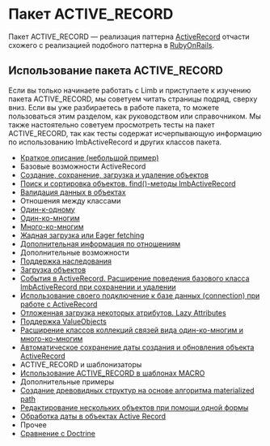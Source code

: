 # Пакет ACTIVE_RECORD
Пакет ACTIVE_RECORD — реализация паттерна [ActiveRecord](http://en.wikipedia.org/wiki/ActiveRecord) отчасти схожего с реализацией подобного паттерна в [RubyOnRails](http://rubyonrails.org/).

## Использование пакета ACTIVE_RECORD
Если вы только начинаете работать с Limb и приступаете к изучению пакета ACTIVE_RECORD, мы советуем читать страницы подряд, сверху вниз. Если вы уже разбираетесь в работе пакета, то можете пользоваться этим разделом, как руководством или справочником. Мы также настоятельно советуем просмотреть тесты на пакет ACTIVE_RECORD, так как тесты содержат исчерпывающую информацию по использованию lmbActiveRecord и других классов пакета.

* [Краткое описание (небольшой пример)](./active_record/intro.md)
* Базовые возможности ActiveRecord
 * [Создание, сохранение, загрузка и удаление объектов](./active_record/crud.md)
 * [Поиск и сортировка объектов. find()-методы lmbActiveRecord](./active_record/find.md)
 * [Валидация данных в объектах](./active_record/validation.md)
* Отношения между классами
 * [Один-к-одному](./active_record/one_to_one.md)
 * [Один-ко-многим](./active_record/one_to_many.md)
 * [Много-ко-многим](./active_record/many_to_many.md)
 * [Жадная загрузка или Eager fetching](./active_record/eager_fetching.md)
 * [Дополнительная информация по отношениям](./active_record/more_on_relations.md)
* Дополнительные возможности
 * [Поддержка наследования](./active_record/inheritance.md)
 * [Загрузка объектов](./active_record/sql_exec.md)
 * [События в ActiveRecord. Расширение поведения базового класса lmbActiveRecord при сохранении и удалении](./active_record/enhancement.md)
 * [Использование своего подключение к базе данных (connection) при работе с ActiveRecord](./active_record/connection.md)
 * [Отложенная загрузка некоторых атрибутов. Lazy Attributes](./active_record/lazy_attributes.md)
 * [Поддержка ValueObjects](./active_record/value_objects.md)
 * [Расширение классов коллекций связей вида один-ко-многим и много-ко-многим](./active_record/how_to_extend_collections.md)
 * [Автоматическое сохранение даты создания и обновления объекта ActiveRecord](./active_record/ctime_utime.md)
* ACTIVE_RECORD и шаблонизаторы
 * [Использование ACTIVE_RECORD в шаблонах MACRO](./active_record/in_macro_templates.md)
* Дополнительные примеры
 * [Создание древовидных структур на основе алгоритма materialized path](./active_record/materialized%20path.md)
 * [Редактирование нескольких объектов при помощи одной формы](./active_record/edit_multiple_objects.md)
 * [Обработка даты в объектах Active Record](./active_record/datetime_processing.md)
* Прочее
 * [Сравнение с Doctrine](./active_record/doctrine.md)
